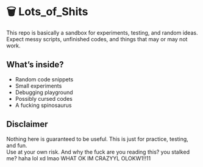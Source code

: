 # 🗑️ Lots_of_Shits

This repo is basically a sandbox for experiments, testing, and random ideas.  
Expect messy scripts, unfinished codes, and things that may or may not work.  

## What’s inside?
- Random code snippets
- Small experiments
- Debugging playground
- Possibly cursed codes
- A fucking spinosaurus

## Disclaimer
Nothing here is guaranteed to be useful. This is just for practice, testing, and fun.  
Use at your own risk.
And why the fuck are you reading this? you stalked me? haha lol xd lmao WHAT OK IM CRAZYYL OLOKW1!!11
